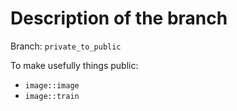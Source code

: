 # Description of the branch

Branch: `private_to_public`

To make usefully things public:
- `image::image`
- `image::train`
